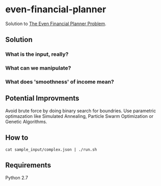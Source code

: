 # even-financial-planner

Solution to [The Even Financial Planner Problem](https://gist.github.com/michaelstewart/cef08716deb297b7625892cd1136190d).

## Solution

### What is the input, really?

### What can we manipulate?

### What does 'smoothness' of income mean?

## Potential Improvments

Avoid brute force by doing binary search for boundries. Use parametric optimazation like Simulated Annealing, Particle Swarm Optimization or Genetic Algorithms.

## How to

```
cat sample_input/complex.json | ./run.sh
```

## Requirements

Python 2.7


